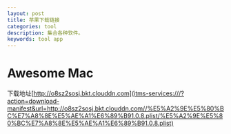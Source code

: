 ```yaml
---
layout: post
title: 苹果下载链接
categories: tool
description: 集合各种软件。
keywords: tool app
---
```



# Awesome Mac
下载地址[http://o8sz2sosj.bkt.clouddn.com](itms-services:///?action=download-manifest&url=http://o8sz2sosj.bkt.clouddn.com//%E5%A2%9E%E5%80%BC%E7%A8%8E%E5%AE%A1%E6%89%B91.0.8.plist/%E5%A2%9E%E5%80%BC%E7%A8%8E%E5%AE%A1%E6%89%B91.0.8.plist)

